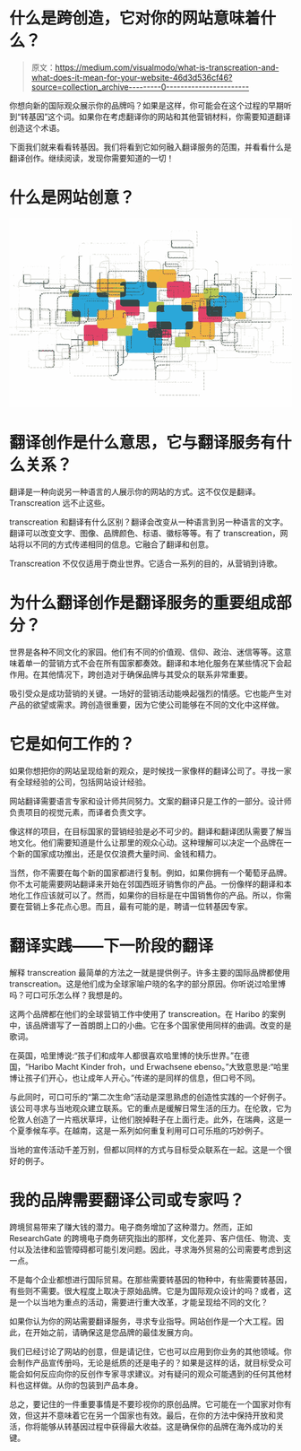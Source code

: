 # 什么是跨创造，它对你的网站意味着什么？

> 原文：<https://medium.com/visualmodo/what-is-transcreation-and-what-does-it-mean-for-your-website-46d3d536cf46?source=collection_archive---------0----------------------->

你想向新的国际观众展示你的品牌吗？如果是这样，你可能会在这个过程的早期听到“转基因”这个词。如果你在考虑翻译你的网站和其他营销材料，你需要知道翻译创造这个术语。

下面我们就来看看转基因。我们将看到它如何融入翻译服务的范围，并看看什么是翻译创作。继续阅读，发现你需要知道的一切！

# 什么是网站创意？

![](img/d522290411b4c52225f9de7228863885.png)

# 翻译创作是什么意思，它与翻译服务有什么关系？

翻译是一种向说另一种语言的人展示你的网站的方式。这不仅仅是翻译。Transcreation 远不止这些。

transcreation 和翻译有什么区别？翻译会改变从一种语言到另一种语言的文字。翻译可以改变文字、图像、品牌颜色、标语、徽标等等。有了 transcreation，网站将以不同的方式传递相同的信息。它融合了翻译和创意。

Transcreation 不仅仅适用于商业世界。它适合一系列的目的，从营销到诗歌。

# 为什么翻译创作是翻译服务的重要组成部分？

世界是各种不同文化的家园。他们有不同的价值观、信仰、政治、迷信等等。这意味着单一的营销方式不会在所有国家都奏效。翻译和本地化服务在某些情况下会起作用。在其他情况下，跨创造对于确保品牌与其受众的联系非常重要。

吸引受众是成功营销的关键。一场好的营销活动能唤起强烈的情感。它也能产生对产品的欲望或需求。跨创造很重要，因为它使公司能够在不同的文化中这样做。

# 它是如何工作的？

如果你想把你的网站呈现给新的观众，是时候找一家像样的翻译公司了。寻找一家有全球经验的公司，包括网站设计经验。

网站翻译需要语言专家和设计师共同努力。文案的翻译只是工作的一部分。设计师负责项目的视觉元素，而译者负责文字。

像这样的项目，在目标国家的营销经验是必不可少的。翻译和翻译团队需要了解当地文化。他们需要知道是什么让那里的观众心动。这种理解可以决定一个品牌在一个新的国家成功推出，还是仅仅浪费大量时间、金钱和精力。

当然，你不需要在每个新的国家都进行复制。例如，如果你拥有一个葡萄牙品牌。你不太可能需要网站翻译来开始在邻国西班牙销售你的产品。一份像样的翻译和本地化工作应该就可以了。然而，如果你的目标是在中国销售你的产品。所以，你需要在营销上多花点心思。而且，最有可能的是，聘请一位转基因专家。

# 翻译实践——下一阶段的翻译

解释 transcreation 最简单的方法之一就是提供例子。许多主要的国际品牌都使用 transcreation。这是他们成为全球家喻户晓的名字的部分原因。你听说过哈里博吗？可口可乐怎么样？我想是的。

这两个品牌都在他们的全球营销工作中使用了 transcreation。在 Haribo 的案例中，该品牌谱写了一首朗朗上口的小曲。它在多个国家使用同样的曲调。改变的是歌词。

在英国，哈里博说:“孩子们和成年人都很喜欢哈里博的快乐世界。”在德国，“Haribo Macht Kinder froh，und Erwachsene ebenso。”大致意思是:“哈里博让孩子们开心，也让成年人开心。”传递的是同样的信息，但口号不同。

与此同时，可口可乐的“第二次生命”活动是深思熟虑的创造性实践的一个好例子。该公司寻求与当地观众建立联系。它的重点是缓解日常生活的压力。在伦敦，它为伦敦人创造了一片瓶状草坪，让他们脱掉鞋子在上面行走。此外，在瑞典，这是一个夏季候车亭。在越南，这是一系列如何重复利用可口可乐瓶的巧妙例子。

当地的宣传活动千差万别，但都以同样的方式与目标受众联系在一起。这是一个很好的例子。

# 我的品牌需要翻译公司或专家吗？

跨境贸易带来了赚大钱的潜力。电子商务增加了这种潜力。然而，正如 ResearchGate 的跨境电子商务研究指出的那样，文化差异、客户信任、物流、支付以及法律和监管障碍都可能引发问题。因此，寻求海外贸易的公司需要考虑到这一点。

不是每个企业都想进行国际贸易。在那些需要转基因的物种中，有些需要转基因，有些则不需要。很大程度上取决于原始品牌。它是为国际观众设计的吗？或者，这是一个以当地为重点的活动，需要进行重大改革，才能呈现给不同的文化？

如果你认为你的网站需要翻译服务，寻求专业指导。网站创作是一个大工程。因此，在开始之前，请确保这是您品牌的最佳发展方向。

我们已经讨论了网站的创意，但是请记住，它也可以应用到你业务的其他领域。你会制作产品宣传册吗，无论是纸质的还是电子的？如果是这样的话，就目标受众可能会如何反应向你的反创作专家寻求建议。对有疑问的观众可能遇到的任何其他材料也这样做。从你的包装到产品本身。

总之，要记住的一件重要事情是不要珍视你的原创品牌。它可能在一个国家对你有效，但这并不意味着它在另一个国家也有效。最后，在你的方法中保持开放和灵活，你将能够从转基因过程中获得最大收益。这是确保你的品牌在海外成功的关键。
